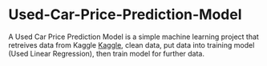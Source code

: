 # Used-Car-Price-Prediction-Model

A Used Car Price Prediction Model is a simple machine learning project that retreives data from Kaggle [Kaggle](https://www.kaggle.com/austinreese/craigslist-carstrucks-data), clean data, put data into training model (Used Linear Regression), then train model for further data.
